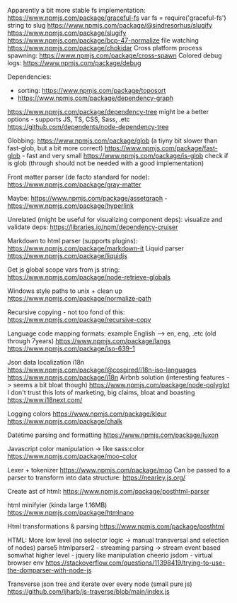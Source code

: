 Apparently a bit more stable fs implementation: https://www.npmjs.com/package/graceful-fs
var fs = require('graceful-fs')
string to slug
https://www.npmjs.com/package/@sindresorhus/slugify
https://www.npmjs.com/package/slugify
https://www.npmjs.com/package/bcp-47-normalize
 file watching
https://www.npmjs.com/package/chokidar 
Cross platform process spawning:
https://www.npmjs.com/package/cross-spawn
Colored debug logs:
https://www.npmjs.com/package/debug

 Dependencies:
 - sorting: https://www.npmjs.com/package/toposort
 - https://www.npmjs.com/package/dependency-graph

 https://www.npmjs.com/package/dependency-tree might be a better options - supports JS, TS, CSS, Sass, .etc
 https://github.com/dependents/node-dependency-tree

Globbing:
https://www.npmjs.com/package/glob (a tiyny bit slower than fast-glob, but a bit more correct)
 https://www.npmjs.com/package/fast-glob - fast and very small
 https://www.npmjs.com/package/is-glob check if is glob (through should not be needed with a good implementation)


Front matter parser (de facto standard for node):
https://www.npmjs.com/package/gray-matter

Maybe: https://www.npmjs.com/package/assetgraph - https://www.npmjs.com/package/hyperlink

Unrelated (might be useful for visualizing component deps):
visualize and validate deps: https://libraries.io/npm/dependency-cruiser

Markdown to html parser (supports plugins):
https://www.npmjs.com/package/markdown-it
Liquid parser
https://www.npmjs.com/package/liquidjs


Get js global scope vars from js string:
https://www.npmjs.com/package/node-retrieve-globals

Windows style paths to unix + clean up
https://www.npmjs.com/package/normalize-path

Recursive copying - not too fond of this:
https://www.npmjs.com/package/recursive-copy

Language code mapping formats: example English --> en, eng, .etc (old through 7years)
https://www.npmjs.com/package/langs
https://www.npmjs.com/package/iso-639-1

Json data localization i18n
https://www.npmjs.com/package/@cospired/i18n-iso-languages
https://www.npmjs.com/package/i18n
Airbnb solution (interesting features -> seems a bit bloat though)
https://www.npmjs.com/package/node-polyglot
 I don't trust this lots of marketing, big claims, bloat and boasting
https://www.i18next.com/

Logging colors
https://www.npmjs.com/package/kleur
https://www.npmjs.com/package/chalk

Datetime parsing and formatting
https://www.npmjs.com/package/luxon

Javascript color manipulation -> like sass:color
https://www.npmjs.com/package/moo-color

Lexer + tokenizer
https://www.npmjs.com/package/moo
Can be passed to a parser to transform into data structure:
https://nearley.js.org/

Create ast of html:
https://www.npmjs.com/package/posthtml-parser

html minifyier (kinda large 1.16MB)
https://www.npmjs.com/package/htmlnano

Html transformations & parsing
https://www.npmjs.com/package/posthtml

HTML:
More low level (no selector logic -> manual transversal and selection of nodes)
parse5
htmlparser2 - streaming parsing -> stream event based
somwhat higher level - jquery like manipulation
cheerio
jsdom - virtual browser env
https://stackoverflow.com/questions/11398419/trying-to-use-the-domparser-with-node-js

Transverse json tree and iterate over every node (small pure js)
https://github.com/ljharb/js-traverse/blob/main/index.js
